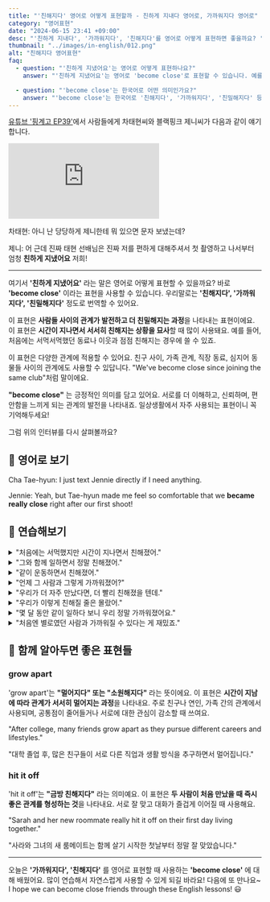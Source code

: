 ```yaml
---
title: "'친해지다' 영어로 어떻게 표현할까 - 친하게 지내다 영어로, 가까워지다 영어로"
category: "영어표현"
date: "2024-06-15 23:41 +09:00"
desc: "'친하게 지내다', '가까워지다', '친해지다'를 영어로 어떻게 표현하면 좋을까요? '첫 촬영하고 나서부터 엄청 친하게 지냈어요', '저를 편하게 대해주셔서 친하게 지냈어요' 등을 영어로 표현하는 법을 배워봅시다. 다양한 예문을 통해서 연습하고 본인의 표현으로 만들어 보세요."
thumbnail: "../images/in-english/012.png"
alt: "친해지다 영어표현"
faq:
  - question: "'친하게 지냈어요'는 영어로 어떻게 표현하나요?"
    answer: "'친하게 지냈어요'는 영어로 'become close'로 표현할 수 있습니다. 예를 들어, '우리는 대학에서 친하게 지냈어요'는 'We became close in college'로 말할 수 있습니다."

  - question: "'become close'는 한국어로 어떤 의미인가요?"
    answer: "'become close'는 한국어로 '친해지다', '가까워지다', '친밀해지다' 등의 의미입니다. 사람들 사이의 관계가 발전하여 더 친밀해지는 과정을 나타냅니다. 예를 들어, 'We became close over time'은 '시간이 지나면서 우리는 친해졌어요'라는 의미입니다."
---
```


[유튜브 '핑계고 EP39'](https://youtu.be/QaqbY4pqz1I?t=2385)에서 사람들에게 차태현씨와 블랙핑크 제니씨가 다음과 같이 얘기합니다.

<iframe class="youtube" src="https://www.youtube.com/embed/QaqbY4pqz1I?si=1111zg31E2euALUw&amp;start=2385" title="YouTube video player" frameborder="0" allow="accelerometer; autoplay; clipboard-write; encrypted-media; gyroscope; picture-in-picture; web-share" referrerpolicy="strict-origin-when-cross-origin" allowfullscreen></iframe>

차태현: 아니 난 당당하게 제니한테 뭐 있으면 문자 보냈는데?

제니: 어 근데 진짜 태현 선배님은 진짜 저를 편하게 대해주셔서 첫 촬영하고 나서부터 엄청 **친하게 지냈어요** 저희!

---

여기서 **'친하게 지냈어요'** 라는 말은 영어로 어떻게 표현할 수 있을까요? 바로 **'become close'** 이라는 표현을 사용할 수 있습니다. 우리말로는 **'친해지다', '가까워지다', '친밀해지다'** 정도로 번역할 수 있어요.

이 표현은 **사람들 사이의 관계가 발전하고 더 친밀해지는 과정**을 나타내는 표현이에요. 이 표현은 **시간이 지나면서 서서히 친해지는 상황을 묘사**할 때 많이 사용돼요. 예를 들어, 처음에는 서먹서먹했던 동료나 이웃과 점점 친해지는 경우에 쓸 수 있죠.

이 표현은 다양한 관계에 적용할 수 있어요. 친구 사이, 가족 관계, 직장 동료, 심지어 동물들 사이의 관계에도 사용할 수 있답니다. "We've become close since joining the same club"처럼 말이에요.

**"become close"** 는 긍정적인 의미를 담고 있어요. 서로를 더 이해하고, 신뢰하며, 편안함을 느끼게 되는 관계의 발전을 나타내죠. 일상생활에서 자주 사용되는 표현이니 꼭 기억해두세요!

그럼 위의 인터뷰를 다시 살펴볼까요?

<script async src="https://pagead2.googlesyndication.com/pagead/js/adsbygoogle.js?client=ca-pub-1465612013356152"
     crossorigin="anonymous"></script>
<!-- engple-horizontal-ad -->

<ins class="adsbygoogle"
     style="display:block"
     data-ad-client="ca-pub-1465612013356152"
     data-ad-slot="2106896038"
     data-ad-format="auto"
     data-full-width-responsive="true"></ins>

<script>
     (adsbygoogle = window.adsbygoogle || []).push({});
</script>

## 📖 영어로 보기

Cha Tae-hyun: I just text Jennie directly if I need anything.

Jennie: Yeah, but Tae-hyun made me feel so comfortable that we **became really close** right after our first shoot!

## 💬 연습해보기

<details>
<summary>"처음에는 서먹했지만 시간이 지나면서 친해졌어."</summary>
<span>"At first, it was <a href="/blog/in-english/124.awkward/">awkward</a>, but we became close over time."</span>
</details>

<details>
<summary>"그와 함께 일하면서 정말 친해졌어."</summary>
<span>"Working with him, we really became close."</span>
</details>

<details>
<summary>"같이 운동하면서 친해졌어."</summary>
<span>"We became close while working out together."</span>
</details>

<details>
<summary>"언제 그 사람과 그렇게 가까워졌어?"</summary>
<span>"When did you become close with him?"</span>
</details>

<details>
<summary>"우리가 더 자주 만났다면, 더 빨리 친해졌을 텐데."</summary>
<span>"If we had met more often, we would have become close much faster."</span>
</details>

<details>
<summary>"우리가 이렇게 친해질 줄은 몰랐어."</summary>
<span>"I never thought we would become close like this."</span>
</details>

<details>
<summary>"몇 달 동안 같이 일하다 보니 우리 정말 가까워졌어요."</summary>
<span>"We've been working together for months, and we've really become close."</span>
</details>

<details>
<summary>"처음엔 별로였던 사람과 가까워질 수 있다는 게 재밌죠."</summary>
<span>"It's funny how you can become close to someone you initially didn't like."</span>
</details>

## 🤝 함께 알아두면 좋은 표현들

### grow apart

'grow apart'는 **"멀어지다" 또는 "소원해지다"** 라는 뜻이에요. 이 표현은 **시간이 지남에 따라 관계가 서서히 멀어지는 과정**을 나타내요. 주로 친구나 연인, 가족 간의 관계에서 사용되며, 공통점이 줄어들거나 서로에 대한 관심이 감소할 때 쓰여요.

"After college, many friends grow apart as they pursue different careers and lifestyles."

"대학 졸업 후, 많은 친구들이 서로 다른 직업과 생활 방식을 추구하면서 멀어집니다."

### hit it off

'hit it off'는 **"금방 친해지다"** 라는 의미예요. 이 표현은 **두 사람이 처음 만났을 때 즉시 좋은 관계를 형성하는 것**을 나타내요. 서로 잘 맞고 대화가 즐겁게 이어질 때 사용해요.

"Sarah and her new roommate really hit it off on their first day living together."

"사라와 그녀의 새 룸메이트는 함께 살기 시작한 첫날부터 정말 잘 맞았습니다."

---

오늘은 **'가까워지다', '친해지다'** 를 영어로 표현할 때 사용하는 **'become close'** 에 대해 배웠어요. 많이 연습해서 자연스럽게 사용할 수 있게 되길 바라요! 다음에 또 만나요~ I hope we can become close friends through these English lessons! 😃
